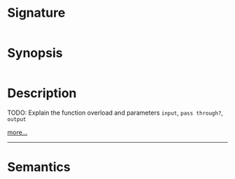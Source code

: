 # Signature
```vikid-signature
```

# Synopsis
```vikid-synopsis
```

# Description
TODO: Explain the function overload and parameters `input`, `pass through?`, `output`

[more...](http://reactivex.io/documentation/operators/filter.html)

----
# Semantics
